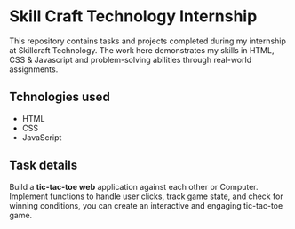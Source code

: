 # Skill Craft Technology Internship
This repository contains tasks and projects completed during my internship at Skillcraft Technology. The work here demonstrates my skills in HTML, CSS & Javascript and problem-solving abilities through real-world assignments.
## Tchnologies used
* HTML
* CSS
* JavaScript

## Task details

Build a **tic-tac-toe web**
application against each other
or Computer.
Implement functions to handle
user clicks, track game state,
and check for winning
conditions, you can create an
interactive and engaging
tic-tac-toe game.
